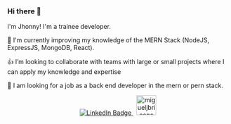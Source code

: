 ### Hi there 👋
I'm Jhonny! I'm a trainee developer.

🌋 I'm currently improving my knowledge of the  MERN Stack (NodeJS, ExpressJS, MongoDB, React).

👍 I’m looking to collaborate with teams with large or small projects where I can apply my knowledge and expertise 

🌟 I am looking for a job as a back end developer in the mern or pern stack.


<p id="badges" align="center">
  <a href="https://www.linkedin.com/in/jhonnycalvo/">
    <img src="https://img.shields.io/badge/LinkedIn-blue?style=for-the-badge&logo=linkedin&logoColor=white" alt="LinkedIn Badge" />
  </a> &nbsp;
<!--   <a href="https://discord.com/users/1050809775581040723">
    Bluejhonny777#7873
    <img src="https://skillicons.dev/icons?i=discord" />
  </a> &nbsp; -->
  <a href="mailto:calvorondon@gmail.com"> 
    <img src="https://upload.wikimedia.org/wikipedia/commons/7/7e/Gmail_icon_%282020%29.svg" alt="migueljbriceno@gmail.com" height="45" /> 
   </a>
</p>

<!--
**Bluejhonny/Bluejhonny** is a ✨ _special_ ✨ repository because its `README.md` (this file) appears on your GitHub profile.

Here are some ideas to get you started:

- 🔭 I’m currently working on ...
- 🌱 I’m currently learning ...
- 👯 I’m looking to collaborate on ...
- 🤔 I’m looking for help with ...
- 💬 Ask me about ...
- 📫 How to reach me: ...
- 😄 Pronouns: ...
- ⚡ Fun fact: ...
-->
